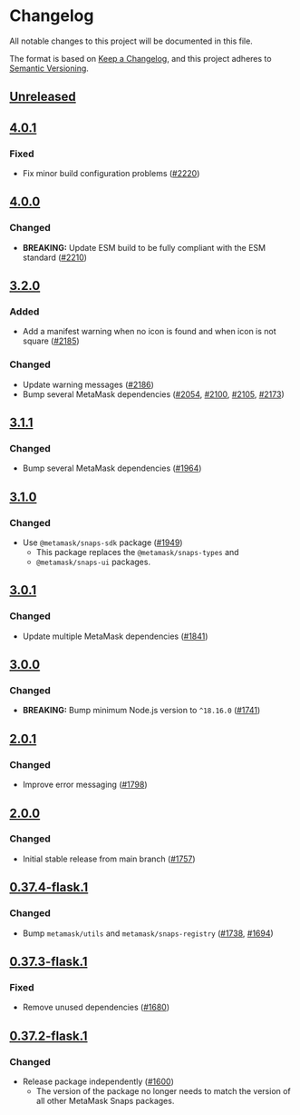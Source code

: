 # Changelog
All notable changes to this project will be documented in this file.

The format is based on [Keep a Changelog](https://keepachangelog.com/en/1.0.0/),
and this project adheres to [Semantic Versioning](https://semver.org/spec/v2.0.0.html).

## [Unreleased]

## [4.0.1]
### Fixed
- Fix minor build configuration problems ([#2220](https://github.com/MetaMask/snaps/pull/2220))

## [4.0.0]
### Changed
- **BREAKING:** Update ESM build to be fully compliant with the ESM standard ([#2210](https://github.com/MetaMask/snaps/pull/2210))

## [3.2.0]
### Added
- Add a manifest warning when no icon is found and when icon is not square ([#2185](https://github.com/MetaMask/snaps/pull/2185))

### Changed
- Update warning messages ([#2186](https://github.com/MetaMask/snaps/pull/2186))
- Bump several MetaMask dependencies ([#2054](https://github.com/MetaMask/snaps/pull/2054), [#2100](https://github.com/MetaMask/snaps/pull/2100), [#2105](https://github.com/MetaMask/snaps/pull/2105), [#2173](https://github.com/MetaMask/snaps/pull/2173))

## [3.1.1]
### Changed
- Bump several MetaMask dependencies ([#1964](https://github.com/MetaMask/snaps/pull/1964))

## [3.1.0]
### Changed
- Use `@metamask/snaps-sdk` package ([#1949](https://github.com/MetaMask/snaps/pull/1949))
  - This package replaces the `@metamask/snaps-types` and
  - `@metamask/snaps-ui` packages.

## [3.0.1]
### Changed
- Update multiple MetaMask dependencies ([#1841](https://github.com/MetaMask/snaps/pull/1841))

## [3.0.0]
### Changed
- **BREAKING:** Bump minimum Node.js version to `^18.16.0` ([#1741](https://github.com/MetaMask/snaps/pull/1741))

## [2.0.1]
### Changed
- Improve error messaging ([#1798](https://github.com/MetaMask/snaps/pull/1798))

## [2.0.0]
### Changed
- Initial stable release from main branch ([#1757](https://github.com/MetaMask/snaps/pull/1757))

## [0.37.4-flask.1]
### Changed
- Bump `metamask/utils` and `metamask/snaps-registry` ([#1738](https://github.com/MetaMask/snaps/pull/1738), [#1694](https://github.com/MetaMask/snaps/pull/1694))

## [0.37.3-flask.1]
### Fixed
- Remove unused dependencies ([#1680](https://github.com/MetaMask/snaps/pull/1680))

## [0.37.2-flask.1]
### Changed
- Release package independently ([#1600](https://github.com/MetaMask/snaps/pull/1600))
  - The version of the package no longer needs to match the version of all other
    MetaMask Snaps packages.

[Unreleased]: https://github.com/MetaMask/snaps/compare/@metamask/snaps-webpack-plugin@4.0.1...HEAD
[4.0.1]: https://github.com/MetaMask/snaps/compare/@metamask/snaps-webpack-plugin@4.0.0...@metamask/snaps-webpack-plugin@4.0.1
[4.0.0]: https://github.com/MetaMask/snaps/compare/@metamask/snaps-webpack-plugin@3.2.0...@metamask/snaps-webpack-plugin@4.0.0
[3.2.0]: https://github.com/MetaMask/snaps/compare/@metamask/snaps-webpack-plugin@3.1.1...@metamask/snaps-webpack-plugin@3.2.0
[3.1.1]: https://github.com/MetaMask/snaps/compare/@metamask/snaps-webpack-plugin@3.1.0...@metamask/snaps-webpack-plugin@3.1.1
[3.1.0]: https://github.com/MetaMask/snaps/compare/@metamask/snaps-webpack-plugin@3.0.1...@metamask/snaps-webpack-plugin@3.1.0
[3.0.1]: https://github.com/MetaMask/snaps/compare/@metamask/snaps-webpack-plugin@3.0.0...@metamask/snaps-webpack-plugin@3.0.1
[3.0.0]: https://github.com/MetaMask/snaps/compare/@metamask/snaps-webpack-plugin@2.0.1...@metamask/snaps-webpack-plugin@3.0.0
[2.0.1]: https://github.com/MetaMask/snaps/compare/@metamask/snaps-webpack-plugin@2.0.0...@metamask/snaps-webpack-plugin@2.0.1
[2.0.0]: https://github.com/MetaMask/snaps/compare/@metamask/snaps-webpack-plugin@0.37.4-flask.1...@metamask/snaps-webpack-plugin@2.0.0
[0.37.4-flask.1]: https://github.com/MetaMask/snaps/compare/@metamask/snaps-webpack-plugin@0.37.3-flask.1...@metamask/snaps-webpack-plugin@0.37.4-flask.1
[0.37.3-flask.1]: https://github.com/MetaMask/snaps/compare/@metamask/snaps-webpack-plugin@0.37.2-flask.1...@metamask/snaps-webpack-plugin@0.37.3-flask.1
[0.37.2-flask.1]: https://github.com/MetaMask/snaps/releases/tag/@metamask/snaps-webpack-plugin@0.37.2-flask.1
